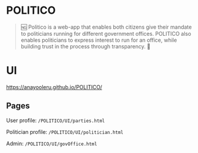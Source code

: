 # POLITICO
 > :ng: Politico is a web-app that enables both citizens give their mandate to politicians running for different government offices. POLITICO also enables politicians to express interest to run for an office, while building trust in the process through transparency. :slot_machine:

 # UI
https://anayooleru.github.io/POLITICO/

 ## Pages
 User profile: `/POLITICO/UI/parties.html`

 Politician profile: `/POLITICO/UI/politician.html`

 Admin: `/POLITICO/UI/govOffice.html` 
